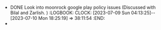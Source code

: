 - DONE Look into moonrock google play policy issues (Discussed with Bilal and Zarlish. )
  :LOGBOOK:
  CLOCK: [2023-07-09 Sun 04:13:25]--[2023-07-10 Mon 18:25:19] =>  38:11:54
  :END:
-